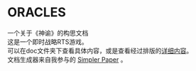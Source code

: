 # ORACLES
一个关于《神谕》的构思文档    
这是一个即时战略RTS游戏。  
可以在doc文件夹下查看具体内容，或是查看经过排版的[详细内容](https://berubou.github.io/oracles/)。  
文档生成器来自我参与的 [Simpler Paper](https://github.com/DhyanaChina/simpler-paper) 。 